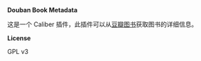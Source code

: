 
**Douban Book Metadata**

这是一个 Caliber 插件，此插件可以从[豆瓣图书](https://book.douban.com/)获取图书的详细信息。

**License**

GPL v3
